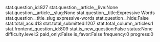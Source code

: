 stat.question_id:827
stat.question__article__live:None
stat.question__article__slug:None
stat.question__title:Expressive Words
stat.question__title_slug:expressive-words
stat.question__hide:False
stat.total_acs:413
stat.total_submitted:1207
stat.total_column_articles:1
stat.frontend_question_id:809
stat.is_new_question:False
status:None
difficulty.level:2
paid_only:False
is_favor:False
frequency:0
progress:0
